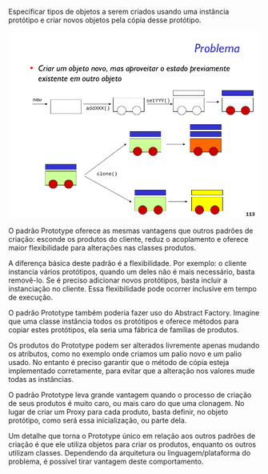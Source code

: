 Especificar tipos de objetos a serem criados usando uma instância protótipo e criar novos objetos pela cópia desse protótipo.

![alt text](problem.png)


O  padrão Prototype oferece as mesmas vantagens que outros padrões de criação: esconde os produtos do cliente, reduz o acoplamento e oferece maior flexibilidade para alterações nas classes produtos.

A diferença básica deste padrão é a flexibilidade. Por exemplo: o cliente instancia vários protótipos, quando um deles não é mais necessário, basta removê-lo. Se é preciso adicionar novos protótipos, basta incluir a instanciação no cliente. Essa flexibilidade pode ocorrer inclusive em tempo de execução.

O padrão Prototype também poderia fazer uso do Abstract Factory. Imagine que uma classe instância todos os protótipos e oferece métodos para copiar estes protótipos, ela seria uma fábrica de famílias de produtos.

Os produtos do Prototype podem ser alterados livremente apenas mudando os atributos, como no exemplo onde criamos um palio novo e um palio usado. No entanto é preciso garantir que o método de cópia esteja implementado corretamente, para evitar que a alteração nos valores mude todas as instâncias.

O padrão Prototype leva grande vantagem quando o processo de criação de seus produtos é muito caro, ou mais caro do que uma clonagem. No lugar de criar um Proxy para cada produto, basta definir, no objeto protótipo, como será essa inicialização, ou parte dela.

Um detalhe que torna o Prototype único em relação aos outros padrões de criação é que ele utiliza objetos para criar os produtos, enquanto os outros utilizam classes. Dependendo da arquitetura ou linguagem/plataforma do problema, é possível tirar vantagem deste comportamento.

